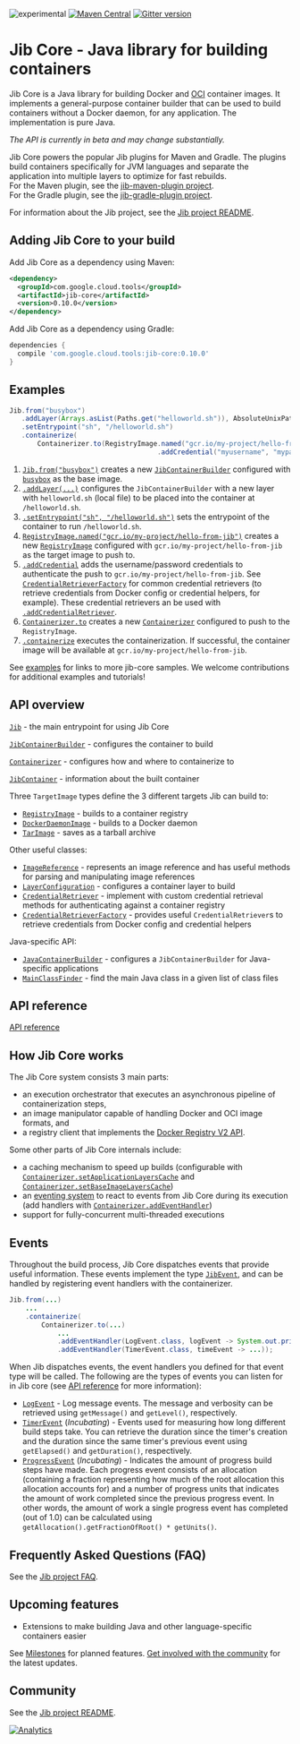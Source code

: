 ![experimental](https://img.shields.io/badge/stability-experimental-red.svg)
[![Maven Central](https://maven-badges.herokuapp.com/maven-central/com.google.cloud.tools/jib-core/badge.svg)](https://maven-badges.herokuapp.com/maven-central/com.google.cloud.tools/jib-core)
[![Gitter version](https://img.shields.io/gitter/room/gitterHQ/gitter.svg)](https://gitter.im/google/jib)

# Jib Core - Java library for building containers

Jib Core is a Java library for building Docker and [OCI](https://github.com/opencontainers/image-spec) container images. It implements a general-purpose container builder that can be used to build containers without a Docker daemon, for any application. The implementation is pure Java.

*The API is currently in beta and may change substantially.*

Jib Core powers the popular Jib plugins for Maven and Gradle. The plugins build containers specifically for JVM languages and separate the application into multiple layers to optimize for fast rebuilds.\
For the Maven plugin, see the [jib-maven-plugin project](../jib-maven-plugin).\
For the Gradle plugin, see the [jib-gradle-plugin project](../jib-gradle-plugin).

For information about the Jib project, see the [Jib project README](../README.md).

## Adding Jib Core to your build

Add Jib Core as a dependency using Maven:

```xml
<dependency>
  <groupId>com.google.cloud.tools</groupId>
  <artifactId>jib-core</artifactId>
  <version>0.10.0</version>
</dependency>
```

Add Jib Core as a dependency using Gradle:

```groovy
dependencies {
  compile 'com.google.cloud.tools:jib-core:0.10.0'
}
```

## Examples

```java
Jib.from("busybox")
   .addLayer(Arrays.asList(Paths.get("helloworld.sh")), AbsoluteUnixPath.get("/")) 
   .setEntrypoint("sh", "/helloworld.sh")
   .containerize(
       Containerizer.to(RegistryImage.named("gcr.io/my-project/hello-from-jib")
                                     .addCredential("myusername", "mypassword")));
```

1. [`Jib.from("busybox")`](http://www.javadoc.io/page/com.google.cloud.tools/jib-core/latest/com/google/cloud/tools/jib/api/Jib.html#from-java.lang.String-) creates a new [`JibContainerBuilder`](http://www.javadoc.io/page/com.google.cloud.tools/jib-core/0.1.0/com/google/cloud/tools/jib/api/JibContainerBuilder.html) configured with [`busybox`](https://hub.docker.com/_/busybox/) as the base image.
1. [`.addLayer(...)`](http://www.javadoc.io/page/com.google.cloud.tools/jib-core/latest/com/google/cloud/tools/jib/api/JibContainerBuilder.html#addLayer-java.util.List-com.google.cloud.tools.jib.filesystem.AbsoluteUnixPath-) configures the `JibContainerBuilder` with a new layer with `helloworld.sh` (local file) to be placed into the container at `/helloworld.sh`.
1. [`.setEntrypoint("sh", "/helloworld.sh")`](http://www.javadoc.io/page/com.google.cloud.tools/jib-core/latest/com/google/cloud/tools/jib/api/JibContainerBuilder.html#setEntrypoint-java.lang.String...-) sets the entrypoint of the container to run `/helloworld.sh`.
1. [`RegistryImage.named("gcr.io/my-project/hello-from-jib")`](http://www.javadoc.io/page/com.google.cloud.tools/jib-core/latest/com/google/cloud/tools/jib/api/RegistryImage.html#named-java.lang.String-) creates a new [`RegistryImage`](http://www.javadoc.io/page/com.google.cloud.tools/jib-core/latest/com/google/cloud/tools/jib/api/RegistryImage.html) configured with `gcr.io/my-project/hello-from-jib` as the target image to push to.
1. [`.addCredential`](http://www.javadoc.io/page/com.google.cloud.tools/jib-core/latest/com/google/cloud/tools/jib/api/RegistryImage.html#addCredential-java.lang.String-java.lang.String-) adds the username/password credentials to authenticate the push to `gcr.io/my-project/hello-from-jib`. See [`CredentialRetrieverFactory`](http://www.javadoc.io/page/com.google.cloud.tools/jib-core/latest/com/google/cloud/tools/jib/frontend/CredentialRetrieverFactory.html) for common credential retrievers (to retrieve credentials from Docker config or credential helpers, for example). These credential retrievers an be used with [`.addCredentialRetriever`](http://www.javadoc.io/page/com.google.cloud.tools/jib-core/latest/com/google/cloud/tools/jib/api/RegistryImage.html#addCredentialRetriever-com.google.cloud.tools.jib.configuration.credentials.CredentialRetriever-).
1. [`Containerizer.to`](http://www.javadoc.io/page/com.google.cloud.tools/jib-core/latest/com/google/cloud/tools/jib/api/Containerizer.html#to-com.google.cloud.tools.jib.api.RegistryImage-) creates a new [`Containerizer`](http://www.javadoc.io/page/com.google.cloud.tools/jib-core/latest/com/google/cloud/tools/jib/api/Containerizer.html) configured to push to the `RegistryImage`.
1. [`.containerize`](http://www.javadoc.io/page/com.google.cloud.tools/jib-core/latest/com/google/cloud/tools/jib/api/JibContainerBuilder.html#containerize-com.google.cloud.tools.jib.api.Containerizer-) executes the containerization. If successful, the container image will be available at `gcr.io/my-project/hello-from-jib`.

See [examples](examples/README.md) for links to more jib-core samples. We welcome contributions for additional examples and tutorials!

## API overview

[`Jib`](http://www.javadoc.io/page/com.google.cloud.tools/jib-core/latest/com/google/cloud/tools/jib/api/Jib.html) - the main entrypoint for using Jib Core

[`JibContainerBuilder`](http://www.javadoc.io/page/com.google.cloud.tools/jib-core/latest/com/google/cloud/tools/jib/api/JibContainerBuilder.html) - configures the container to build

[`Containerizer`](http://www.javadoc.io/page/com.google.cloud.tools/jib-core/latest/com/google/cloud/tools/jib/api/Containerizer.html) - configures how and where to containerize to

[`JibContainer`](http://www.javadoc.io/page/com.google.cloud.tools/jib-core/latest/com/google/cloud/tools/jib/api/JibContainer.html) - information about the built container

Three `TargetImage` types define the 3 different targets Jib can build to:
- [`RegistryImage`](http://www.javadoc.io/page/com.google.cloud.tools/jib-core/latest/com/google/cloud/tools/jib/api/RegistryImage.html) - builds to a container registry
- [`DockerDaemonImage`](http://www.javadoc.io/page/com.google.cloud.tools/jib-core/latest/com/google/cloud/tools/jib/api/DockerDaemonImage.html) - builds to a Docker daemon
- [`TarImage`](http://www.javadoc.io/page/com.google.cloud.tools/jib-core/latest/com/google/cloud/tools/jib/api/TarImage.html) - saves as a tarball archive

Other useful classes:
- [`ImageReference`](http://www.javadoc.io/page/com.google.cloud.tools/jib-core/latest/com/google/cloud/tools/jib/api/ImageReference.html) - represents an image reference and has useful methods for parsing and manipulating image references
- [`LayerConfiguration`](http://www.javadoc.io/page/com.google.cloud.tools/jib-core/latest/com/google/cloud/tools/jib/api/LayerConfiguration.html) - configures a container layer to build
- [`CredentialRetriever`](http://www.javadoc.io/page/com.google.cloud.tools/jib-core/latest/com/google/cloud/tools/jib/api/CredentialRetriever.html) - implement with custom credential retrieval methods for authenticating against a container registry
- [`CredentialRetrieverFactory`](http://www.javadoc.io/page/com.google.cloud.tools/jib-core/latest/com/google/cloud/tools/jib/frontend/CredentialRetrieverFactory.html) - provides useful `CredentialRetriever`s to retrieve credentials from Docker config and credential helpers

Java-specific API:
- [`JavaContainerBuilder`](http://www.javadoc.io/page/com.google.cloud.tools/jib-core/latest/com/google/cloud/tools/jib/api/JavaContainerBuilder.html) - configures a `JibContainerBuilder` for Java-specific applications
- [`MainClassFinder`](http://www.javadoc.io/page/com.google.cloud.tools/jib-core/latest/com/google/cloud/tools/jib/api/MainClassFinder.html) - find the main Java class in a given list of class files

## API reference

[API reference](http://www.javadoc.io/page/com.google.cloud.tools/jib-core/latest/com/google/cloud/tools/jib/api/package-summary.html)

## How Jib Core works

The Jib Core system consists 3 main parts:

- an execution orchestrator that executes an asynchronous pipeline of containerization steps,
- an image manipulator capable of handling Docker and OCI image formats, and
- a registry client that implements the [Docker Registry V2 API](https://docs.docker.com/registry/spec/api/).

Some other parts of Jib Core internals include:

- a caching mechanism to speed up builds (configurable with [`Containerizer.setApplicationLayersCache`](http://www.javadoc.io/page/com.google.cloud.tools/jib-core/latest/com/google/cloud/tools/jib/api/Containerizer.html#setApplicationLayersCache-java.nio.file.Path-) and [`Containerizer.setBaseImageLayersCache`](http://www.javadoc.io/page/com.google.cloud.tools/jib-core/latest/com/google/cloud/tools/jib/api/Containerizer.html#setBaseImageLayersCache-java.nio.file.Path-))
- an [eventing system](#events) to react to events from Jib Core during its execution (add handlers with [`Containerizer.addEventHandler`](http://www.javadoc.io/page/com.google.cloud.tools/jib-core/latest/com/google/cloud/tools/jib/api/Containerizer.html#addEventHandler-java.lang.Class-java.util.function.Consumer-))
- support for fully-concurrent multi-threaded executions

## Events

Throughout the build process, Jib Core dispatches events that provide useful information. These events implement the type [`JibEvent`](http://www.javadoc.io/page/com.google.cloud.tools/jib-core/latest/com/google/cloud/tools/jib/api/JibEvent.html), and can be handled by registering event handlers with the containerizer.

```java
Jib.from(...)
    ...
    .containerize(
        Containerizer.to(...)
            ...
            .addEventHandler(LogEvent.class, logEvent -> System.out.println(logEvent.getLevel() + ": " + logEvent.getMessage())
            .addEventHandler(TimerEvent.class, timeEvent -> ...));
```

When Jib dispatches events, the event handlers you defined for that event type will be called. The following are the types of events you can listen for in Jib core (see [API reference](http://www.javadoc.io/page/com.google.cloud.tools/jib-core/latest/com/google/cloud/tools/jib/api/package-summary.html) for more information):

- [`LogEvent`](http://www.javadoc.io/page/com.google.cloud.tools/jib-core/latest/com/google/cloud/tools/jib/api/LogEvent.html) - Log message events. The message and verbosity can be retrieved using `getMessage()` and `getLevel()`, respectively.
- [`TimerEvent`](http://www.javadoc.io/page/com.google.cloud.tools/jib-core/latest/com/google/cloud/tools/jib/event/events/TimerEvent.html) (*Incubating*) - Events used for measuring how long different build steps take. You can retrieve the duration since the timer's creation and the duration since the same timer's previous event using `getElapsed()` and `getDuration()`, respectively.
- [`ProgressEvent`](http://www.javadoc.io/page/com.google.cloud.tools/jib-core/latest/com/google/cloud/tools/jib/event/events/ProgressEvent.html) (*Incubating*) - Indicates the amount of progress build steps have made. Each progress event consists of an allocation (containing a fraction representing how much of the root allocation this allocation accounts for) and a number of progress units that indicates the amount of work completed since the previous progress event. In other words, the amount of work a single progress event has completed (out of 1.0) can be calculated using `getAllocation().getFractionOfRoot() * getUnits()`.

## Frequently Asked Questions (FAQ)

See the [Jib project FAQ](../docs/faq.md).

## Upcoming features

- Extensions to make building Java and other language-specific containers easier

See [Milestones](https://github.com/GoogleContainerTools/jib/milestones) for planned features. [Get involved with the community](https://github.com/GoogleContainerTools/jib/tree/master#get-involved-with-the-community) for the latest updates.

## Community

See the [Jib project README](/../../#community).

[![Analytics](https://cloud-tools-for-java-metrics.appspot.com/UA-121724379-2/jib-core)](https://github.com/igrigorik/ga-beacon)
